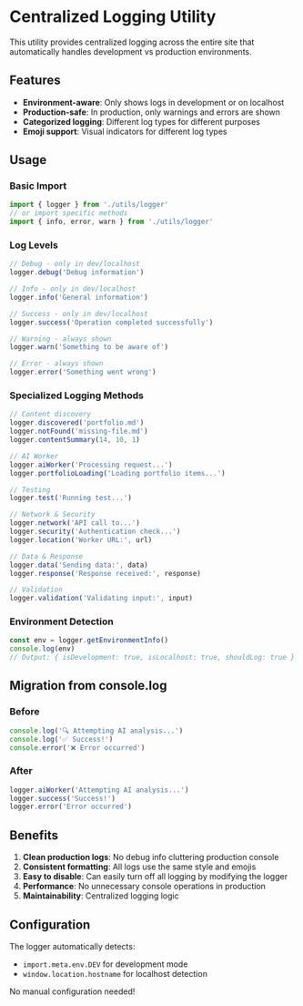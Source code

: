 # Centralized Logging Utility

This utility provides centralized logging across the entire site that automatically handles development vs production environments.

## Features

- **Environment-aware**: Only shows logs in development or on localhost
- **Production-safe**: In production, only warnings and errors are shown
- **Categorized logging**: Different log types for different purposes
- **Emoji support**: Visual indicators for different log types

## Usage

### Basic Import

```typescript
import { logger } from './utils/logger'
// or import specific methods
import { info, error, warn } from './utils/logger'
```

### Log Levels

```typescript
// Debug - only in dev/localhost
logger.debug('Debug information')

// Info - only in dev/localhost  
logger.info('General information')

// Success - only in dev/localhost
logger.success('Operation completed successfully')

// Warning - always shown
logger.warn('Something to be aware of')

// Error - always shown
logger.error('Something went wrong')
```

### Specialized Logging Methods

```typescript
// Content discovery
logger.discovered('portfolio.md')
logger.notFound('missing-file.md')
logger.contentSummary(14, 10, 1)

// AI Worker
logger.aiWorker('Processing request...')
logger.portfolioLoading('Loading portfolio items...')

// Testing
logger.test('Running test...')

// Network & Security
logger.network('API call to...')
logger.security('Authentication check...')
logger.location('Worker URL:', url)

// Data & Response
logger.data('Sending data:', data)
logger.response('Response received:', response)

// Validation
logger.validation('Validating input:', input)
```

### Environment Detection

```typescript
const env = logger.getEnvironmentInfo()
console.log(env)
// Output: { isDevelopment: true, isLocalhost: true, shouldLog: true }
```

## Migration from console.log

### Before
```typescript
console.log('🔍 Attempting AI analysis...')
console.log('✅ Success!')
console.error('❌ Error occurred')
```

### After
```typescript
logger.aiWorker('Attempting AI analysis...')
logger.success('Success!')
logger.error('Error occurred')
```

## Benefits

1. **Clean production logs**: No debug info cluttering production console
2. **Consistent formatting**: All logs use the same style and emojis
3. **Easy to disable**: Can easily turn off all logging by modifying the logger
4. **Performance**: No unnecessary console operations in production
5. **Maintainability**: Centralized logging logic

## Configuration

The logger automatically detects:
- `import.meta.env.DEV` for development mode
- `window.location.hostname` for localhost detection

No manual configuration needed!
